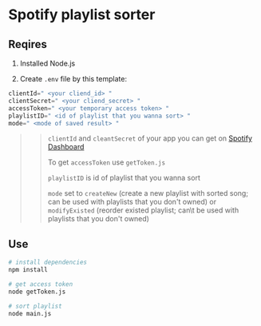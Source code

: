 # Spotify playlist sorter

## Reqires
1. Installed Node.js

2. Create `.env` file by this template:
```d
clientId=" <your cliend_id> "
clientSecret=" <your cliend_secret> "
accessToken=" <your temporary access token> "
playlistID=" <id of playlist that you wanna sort> "
mode=" <mode of saved result> "
```

>>`clientId` and `cleantSecret` of your app you can get on [Spotify Dashboard](https://developer.spotify.com/dashboard)
>>
>>To get `accessToken` use `getToken.js`
>>
>>`playlistID` is id of playlist that you wanna sort
>>
>>`mode` set to `createNew` (create a new playlist with sorted song; can be used with playlists that you don't owned) or `modifyExisted` (reorder existed playlist; can\t be used with playlists that you don't owned)

## Use
```sh
# install dependencies
npm install

# get access token
node getToken.js

# sort playlist
node main.js
```

